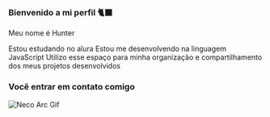 ### Bienvenido a mi perfil 🐈‍⬛

Meu nome é Hunter

Estou estudando no alura
Estou me desenvolvendo na linguagem JavaScript
Utilizo esse espaço para minha organização e compartilhamento dos meus projetos desenvolvidos 

### Você entrar em contato comigo 



![Neco Arc Gif](https://github.com/user-attachments/assets/601672dd-0dda-4228-9b38-afb206fa374f)
